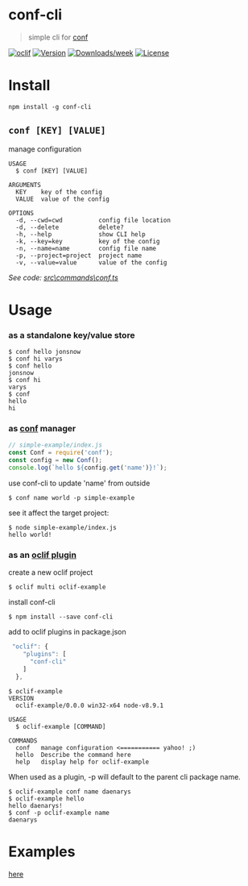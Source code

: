 conf-cli
========

> simple cli for [conf](https://github.com/sindresorhus/conf)


[![oclif](https://img.shields.io/badge/cli-oclif-brightgreen.svg)](https://oclif.io)
[![Version](https://img.shields.io/npm/v/conf-cli.svg)](https://npmjs.org/package/conf-cli)
[![Downloads/week](https://img.shields.io/npm/dw/conf-cli.svg)](https://npmjs.org/package/conf-cli)
[![License](https://img.shields.io/npm/l/conf-cli.svg)](https://github.com/natzcam/conf-cli/blob/master/package.json)

# Install
```
npm install -g conf-cli
```

## `conf [KEY] [VALUE]`

manage configuration

```
USAGE
  $ conf [KEY] [VALUE]

ARGUMENTS
  KEY    key of the config
  VALUE  value of the config

OPTIONS
  -d, --cwd=cwd          config file location
  -d, --delete           delete?
  -h, --help             show CLI help
  -k, --key=key          key of the config
  -n, --name=name        config file name
  -p, --project=project  project name
  -v, --value=value      value of the config
```

_See code: [src\commands\conf.ts](https://github.com/natzcam/conf-cli/blob/v0.1.1/src\commands\conf.ts)_

# Usage

### as a standalone key/value store

```sh-session
$ conf hello jonsnow
$ conf hi varys
$ conf hello
jonsnow
$ conf hi
varys
$ conf
hello
hi
```

### as [conf](https://github.com/sindresorhus/conf) manager
```javascript
// simple-example/index.js
const Conf = require('conf');
const config = new Conf();
console.log(`hello ${config.get('name')}!`);
```
use conf-cli to update 'name' from outside
```sh-session
$ conf name world -p simple-example
```
see it affect the target project:
```sh-session
$ node simple-example/index.js
hello world!
```

### as an [oclif plugin](https://oclif.io/docs/plugins)
create a new oclif project
```sh-session
$ oclif multi oclif-example
```
install conf-cli
```sh-session
$ npm install --save conf-cli
```
add to oclif plugins in package.json
```javascript
 "oclif": {
    "plugins": [
      "conf-cli"
    ]
  },
```
```sh-session
$ oclif-example
VERSION
  oclif-example/0.0.0 win32-x64 node-v8.9.1

USAGE
  $ oclif-example [COMMAND]

COMMANDS
  conf   manage configuration <=========== yahoo! ;)
  hello  Describe the command here
  help   display help for oclif-example
```

When used as a plugin, -p will default to the parent cli package name.

```sh-session
$ oclif-example conf name daenarys
$ oclif-example hello
hello daenarys!
$ conf -p oclif-example name
daenarys
```

# Examples

[here](https://github.com/natzcam/conf-cli/tree/master/example)
